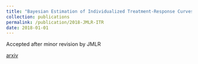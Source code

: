 ```yaml
---
title: "Bayesian Estimation of Individualized Treatment-Response Curves in Populations with Hetero- geneous Treatment Effects"
collection: publications
permalink: /publication/2018-JMLR-ITR
date: 2018-01-01
---
```

Accepted after minor revision by JMLR

[arxiv](https://arxiv.org/pdf/1608.05182.pdf)

